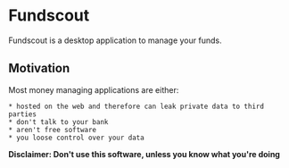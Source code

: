 Fundscout
=========

Fundscout is a desktop application to manage your funds.

Motivation
----------

Most money managing applications are either:

    * hosted on the web and therefore can leak private data to third parties
    * don't talk to your bank
    * aren't free software
    * you loose control over your data

**Disclaimer: Don't use this software, unless you know what you're doing**
